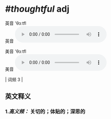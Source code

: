# ***\#thoughtful*** adj
英音 'θɔːtfl  
英音
<audio src="./media/thoughtful-B.aac" controls="controls"></audio>

美音 'θɔːtfl  
美音
<audio src="./media/thoughtful.aac" controls="controls"></audio>



| 词频 3 |  

英文释义
---
### 1.*高义频：* **关切的；体贴的；深思的**  


